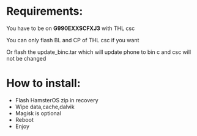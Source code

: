 # Requirements:
You have to be on **G990EXXSCFXJ3** with THL csc

You can only flash BL and CP of THL csc if you want

Or flash the update_binc.tar which will update phone to bin c and csc will not be changed

# How to install:
* Flash HamsterOS zip in recovery
* Wipe data,cache,dalvik
* Magisk is optional
* Reboot
* Enjoy